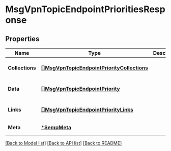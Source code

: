 # MsgVpnTopicEndpointPrioritiesResponse

## Properties
Name | Type | Description | Notes
------------ | ------------- | ------------- | -------------
**Collections** | [**[]MsgVpnTopicEndpointPriorityCollections**](MsgVpnTopicEndpointPriorityCollections.md) |  | [optional] [default to null]
**Data** | [**[]MsgVpnTopicEndpointPriority**](MsgVpnTopicEndpointPriority.md) |  | [optional] [default to null]
**Links** | [**[]MsgVpnTopicEndpointPriorityLinks**](MsgVpnTopicEndpointPriorityLinks.md) |  | [optional] [default to null]
**Meta** | [***SempMeta**](SempMeta.md) |  | [default to null]

[[Back to Model list]](../README.md#documentation-for-models) [[Back to API list]](../README.md#documentation-for-api-endpoints) [[Back to README]](../README.md)

